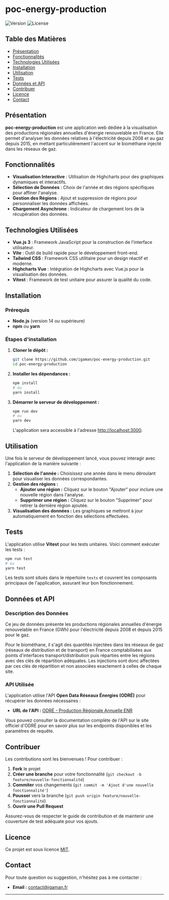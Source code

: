 # poc-energy-production

![Version](https://img.shields.io/badge/version-0.0.0-blue)
![License](https://img.shields.io/badge/license-MIT-green)

## Table des Matières

- [Présentation](#présentation)
- [Fonctionnalités](#fonctionnalités)
- [Technologies Utilisées](#technologies-utilisées)
- [Installation](#installation)
- [Utilisation](#utilisation)
- [Tests](#tests)
- [Données et API](#données-et-api)
- [Contribuer](#contribuer)
- [Licence](#licence)
- [Contact](#contact)

## Présentation

**poc-energy-production** est une application web dédiée à la visualisation des productions régionales annuelles d'énergie renouvelable en France. Elle permet d'analyser les données relatives à l'électricité depuis 2008 et au gaz depuis 2015, en mettant particulièrement l'accent sur le biométhane injecté dans les réseaux de gaz.

## Fonctionnalités

- **Visualisation Interactive** : Utilisation de Highcharts pour des graphiques dynamiques et interactifs.
- **Sélection de Données** : Choix de l'année et des régions spécifiques pour affiner l'analyse.
- **Gestion des Régions** : Ajout et suppression de régions pour personnaliser les données affichées.
- **Chargement Asynchrone** : Indicateur de chargement lors de la récupération des données.

## Technologies Utilisées

- **Vue.js 3** : Framework JavaScript pour la construction de l'interface utilisateur.
- **Vite** : Outil de build rapide pour le développement front-end.
- **Tailwind CSS** : Framework CSS utilitaire pour un design réactif et moderne.
- **Highcharts Vue** : Intégration de Highcharts avec Vue.js pour la visualisation des données.
- **Vitest** : Framework de test unitaire pour assurer la qualité du code.

## Installation

### Prérequis

- **Node.js** (version 14 ou supérieure)
- **npm** ou **yarn**

### Étapes d'installation

1. **Cloner le dépôt :**
   ```bash
   git clone https://github.com/igaman/poc-energy-production.git
   cd poc-energy-production
   ```

2. **Installer les dépendances :**
   ```bash
   npm install
   # ou
   yarn install
   ```

3. **Démarrer le serveur de développement :**
   ```bash
   npm run dev
   # ou
   yarn dev
   ```

   L'application sera accessible à l'adresse [http://localhost:3000](http://localhost:3000).

## Utilisation

Une fois le serveur de développement lancé, vous pouvez interagir avec l'application de la manière suivante :

1. **Sélection de l'année :** Choisissez une année dans le menu déroulant pour visualiser les données correspondantes.
2. **Gestion des régions :**
   - **Ajouter une région :** Cliquez sur le bouton "Ajouter" pour inclure une nouvelle région dans l'analyse.
   - **Supprimer une région :** Cliquez sur le bouton "Supprimer" pour retirer la dernière région ajoutée.
3. **Visualisation des données :** Les graphiques se mettront à jour automatiquement en fonction des sélections effectuées.

## Tests

L'application utilise **Vitest** pour les tests unitaires. Voici comment exécuter les tests :

```bash
npm run test
# ou
yarn test
```

Les tests sont situés dans le répertoire `tests` et couvrent les composants principaux de l'application, assurant leur bon fonctionnement.

## Données et API

### Description des Données

Ce jeu de données présente les productions régionales annuelles d'énergie renouvelable en France (GWh) pour l'électricité depuis 2008 et depuis 2015 pour le gaz.

Pour le biométhane, il s'agit des quantités injectées dans les réseaux de gaz (réseaux de distribution et de transport) en France comptabilisées aux points d'interfaces transport/distribution puis réparties entre les régions avec des clés de répartition adéquates. Les injections sont donc affectées par ces clés de répartition et non associées exactement à celles de chaque site.

### API Utilisée

L'application utilise l'API **Open Data Réseaux Énergies (ODRÉ)** pour récupérer les données nécessaires :

- **URL de l'API :** [ODRÉ - Production Régionale Annuelle ENR](https://odre.opendatasoft.com/api/explore/v2.1/catalog/datasets/prod-region-annuelle-enr/records?limit=20&refine=code_insee_region:11)

Vous pouvez consulter la documentation complète de l'API sur le site officiel d'ODRÉ pour en savoir plus sur les endpoints disponibles et les paramètres de requête.

## Contribuer

Les contributions sont les bienvenues ! Pour contribuer :

1. **Fork** le projet
2. **Créer une branche** pour votre fonctionnalité (`git checkout -b feature/nouvelle-fonctionnalité`)
3. **Commiter** vos changements (`git commit -m 'Ajout d'une nouvelle fonctionnalité'`)
4. **Pousser** vers la branche (`git push origin feature/nouvelle-fonctionnalité`)
5. **Ouvrir une Pull Request**

Assurez-vous de respecter le guide de contribution et de maintenir une couverture de test adéquate pour vos ajouts.

## Licence

Ce projet est sous licence [MIT](LICENSE).

## Contact

Pour toute question ou suggestion, n'hésitez pas à me contacter :

- **Email :** contact@igaman.fr

---

